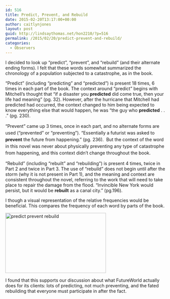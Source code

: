 ```yaml
---
id: 516
title: Predict, Prevent, and Rebuild
date: 2015-02-20T13:17:00+00:00
author: caitlynjones
layout: post
guid: http://lindsaythomas.net/hon2210/?p=516
permalink: /2015/02/20/predict-prevent-and-rebuild/
categories:
  - Observers
---
```

I decided to look up &#8220;predict&#8221;, &#8220;prevent&#8221;, and &#8220;rebuild&#8221; (and their alternate ending forms). I felt that these words somewhat summarized the chronology of a population subjected to a catastrophe, as in the book.

&#8220;Predict&#8221; (including &#8220;predicting&#8221; and &#8220;predicted&#8221;) is present 18 times, 6 times in each part of the book. The context around &#8220;predict&#8221; begins with Mitchell&#8217;s thought that &#8220;if a disaster you **predicted** did come true, then your life had meaning&#8221; (pg. 32). However, after the hurricane that Mitchell had predicted had occurred, the context changed to him being expected to know everything else that would happen, he was &#8220;the guy who **predicted** . . .&#8221; (pg. 230).

<span style="line-height: 1.5">&#8220;Prevent&#8221; came up 3 times, once in each part, and no alternate forms are used</span><span style="line-height: 1.5"> (&#8220;prevented&#8221; or &#8220;preventing&#8221;). &#8220;Essentially a futurist was asked to <b>prevent</b> the future from happening.&#8221; (pg. 236).  But the context of the word in this novel was never about physically preventing any type of catastrophe from happening, and this context didn&#8217;t change throughout the book. </span>

&#8220;Rebuild&#8221; (including &#8220;rebuilt&#8221; and &#8220;rebuilding&#8221;) is present 4 times, twice in Part 2 and twice in Part 3. The use of &#8220;rebuild&#8221; does not begin until after the storm (why it is not present in Part 1), and the meaning and context are consistent throughout the novel, referring to the work that will need to take place to repair the damage from the flood. &#8220;Invincible New York would persist, but it would be **rebuilt** as a canal city.&#8221; (pg.196).

I though a visual representation of the relative frequencies would be beneficial. This compares the frequency of each word by parts of the book.

<img class="  wp-image-519 aligncenter" src="http://lindsaythomas.net/hon2210/wp-content/uploads/sites/7/2015/02/predict-prevent-rebuild-300x180.png" alt="predict prevent rebuild" width="315" height="189" srcset="http://lindsaythomas.net/hon2210/wp-content/uploads/sites/7/2015/02/predict-prevent-rebuild-300x180.png 300w, http://lindsaythomas.net/hon2210/wp-content/uploads/sites/7/2015/02/predict-prevent-rebuild-100x60.png 100w, http://lindsaythomas.net/hon2210/wp-content/uploads/sites/7/2015/02/predict-prevent-rebuild-150x90.png 150w, http://lindsaythomas.net/hon2210/wp-content/uploads/sites/7/2015/02/predict-prevent-rebuild-200x120.png 200w, http://lindsaythomas.net/hon2210/wp-content/uploads/sites/7/2015/02/predict-prevent-rebuild-450x270.png 450w, http://lindsaythomas.net/hon2210/wp-content/uploads/sites/7/2015/02/predict-prevent-rebuild-600x360.png 600w, http://lindsaythomas.net/hon2210/wp-content/uploads/sites/7/2015/02/predict-prevent-rebuild.png 753w" sizes="(max-width: 315px) 100vw, 315px" />

I found that this supports our discussion about what FutureWorld actually does for its clients: lots of predicting, not much preventing, and the fated rebuilding that everyone must participate in after the fact.